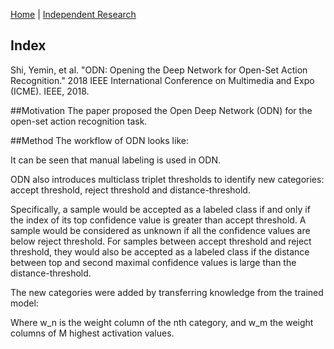 [Home](https://clojia.github.io/) | [Independent Research](https://clojia.github.io/independent_research/) 

## Index
Shi, Yemin, et al. "ODN: Opening the Deep Network for Open-Set Action Recognition." 2018 IEEE International Conference on Multimedia and Expo (ICME). IEEE, 2018.

##Motivation
The paper proposed the Open Deep Network (ODN) for the open-set action recognition task.

##Method
The workflow of ODN looks like:

It can be seen that manual labeling is used in ODN. 

ODN also introduces multiclass triplet thresholds to identify new categories: accept threshold, reject threshold and distance-threshold. 


Specifically, a sample would be accepted as a labeled class if and only if the index of its top confidence value is greater than accept threshold. A sample would be considered as unknown if all the confidence values are below reject threshold. For samples between accept threshold and reject threshold, they would also be accepted as a labeled class if the distance between top and second maximal confidence values is large than the distance-threshold.

The new categories were added by transferring knowledge from the trained model:

Where w_n is the weight column of the nth category, and w_m the weight columns of M highest activation values.
